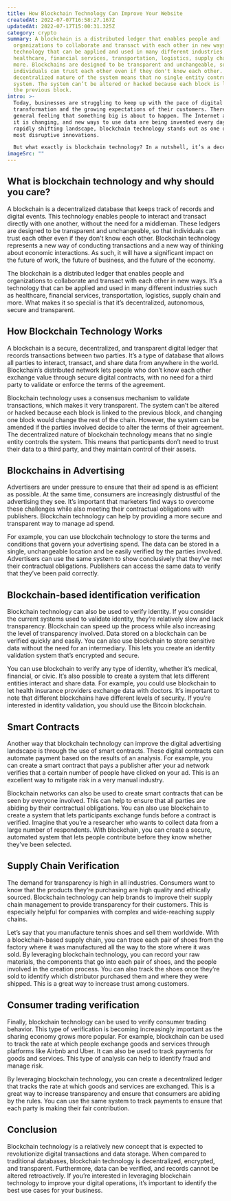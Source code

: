 ```yaml
---
title: How Blockchain Technology Can Improve Your Website
createdAt: 2022-07-07T16:58:27.167Z
updatedAt: 2022-07-17T15:00:31.325Z
category: crypto
summary: A blockchain is a distributed ledger that enables people and
  organizations to collaborate and transact with each other in new ways. It’s a
  technology that can be applied and used in many different industries such as
  healthcare, financial services, transportation, logistics, supply chain and
  more. Blockchains are designed to be transparent and unchangeable, so that
  individuals can trust each other even if they don't know each other. The
  decentralized nature of the system means that no single entity controls the
  system. The system can’t be altered or hacked because each block is linked to
  the previous block.
intro: >-
  Today, businesses are struggling to keep up with the pace of digital
  transformation and the growing expectations of their customers. There is a
  general feeling that something big is about to happen. The Internet as we know
  it is changing, and new ways to use data are being invented every day. In this
  rapidly shifting landscape, blockchain technology stands out as one of the
  most disruptive innovations. 

  But what exactly is blockchain technology? In a nutshell, it’s a decentralized ledger that stores information in places called blocks. Whenever someone wants to add information or a transaction to the ledger, they first need to verify themselves by supplying proof of identity. Each block also has its own unique identifier known as a hash. These identifiers help track information easily without having to store an entire copy of each block, which reduces space significantly and speeds up data transfer speeds significantly.
imageSrc: ""
---
```


## What is blockchain technology and why should you care?

A blockchain is a decentralized database that keeps track of records and digital events. This technology enables people to interact and transact directly with one another, without the need for a middleman. These ledgers are designed to be transparent and unchangeable, so that individuals can trust each other even if they don't know each other. Blockchain technology represents a new way of conducting transactions and a new way of thinking about economic interactions. As such, it will have a significant impact on the future of work, the future of business, and the future of the economy.

The blockchain is a distributed ledger that enables people and organizations to collaborate and transact with each other in new ways. It’s a technology that can be applied and used in many different industries such as healthcare, financial services, transportation, logistics, supply chain and more. What makes it so special is that it’s decentralized, autonomous, secure and transparent.

## How Blockchain Technology Works

A blockchain is a secure, decentralized, and transparent digital ledger that records transactions between two parties. It’s a type of database that allows all parties to interact, transact, and share data from anywhere in the world. Blockchain’s distributed network lets people who don’t know each other exchange value through secure digital contracts, with no need for a third party to validate or enforce the terms of the agreement.

Blockchain technology uses a consensus mechanism to validate transactions, which makes it very transparent. The system can’t be altered or hacked because each block is linked to the previous block, and changing one block would change the rest of the chain. However, the system can be amended if the parties involved decide to alter the terms of their agreement. The decentralized nature of blockchain technology means that no single entity controls the system. This means that participants don’t need to trust their data to a third party, and they maintain control of their assets.

## Blockchains in Advertising

Advertisers are under pressure to ensure that their ad spend is as efficient as possible. At the same time, consumers are increasingly distrustful of the advertising they see. It’s important that marketers find ways to overcome these challenges while also meeting their contractual obligations with publishers. Blockchain technology can help by providing a more secure and transparent way to manage ad spend.

For example, you can use blockchain technology to store the terms and conditions that govern your advertising spend. The data can be stored in a single, unchangeable location and be easily verified by the parties involved. Advertisers can use the same system to show conclusively that they’ve met their contractual obligations. Publishers can access the same data to verify that they’ve been paid correctly.

## Blockchain-based identification verification

Blockchain technology can also be used to verify identity. If you consider the current systems used to validate identity, they’re relatively slow and lack transparency. Blockchain can speed up the process while also increasing the level of transparency involved. Data stored on a blockchain can be verified quickly and easily. You can also use blockchain to store sensitive data without the need for an intermediary. This lets you create an identity validation system that’s encrypted and secure.

You can use blockchain to verify any type of identity, whether it’s medical, financial, or civic. It’s also possible to create a system that lets different entities interact and share data. For example, you could use blockchain to let health insurance providers exchange data with doctors. It’s important to note that different blockchains have different levels of security. If you’re interested in identity validation, you should use the Bitcoin blockchain.

## Smart Contracts

Another way that blockchain technology can improve the digital advertising landscape is through the use of smart contracts. These digital contracts can automate payment based on the results of an analysis. For example, you can create a smart contract that pays a publisher after your ad network verifies that a certain number of people have clicked on your ad. This is an excellent way to mitigate risk in a very manual industry.

Blockchain networks can also be used to create smart contracts that can be seen by everyone involved. This can help to ensure that all parties are abiding by their contractual obligations. You can also use blockchain to create a system that lets participants exchange funds before a contract is verified. Imagine that you’re a researcher who wants to collect data from a large number of respondents. With blockchain, you can create a secure, automated system that lets people contribute before they know whether they’ve been selected.

## Supply Chain Verification

The demand for transparency is high in all industries. Consumers want to know that the products they’re purchasing are high quality and ethically sourced. Blockchain technology can help brands to improve their supply chain management to provide transparency for their customers. This is especially helpful for companies with complex and wide-reaching supply chains.

Let’s say that you manufacture tennis shoes and sell them worldwide. With a blockchain-based supply chain, you can trace each pair of shoes from the factory where it was manufactured all the way to the store where it was sold. By leveraging blockchain technology, you can record your raw materials, the components that go into each pair of shoes, and the people involved in the creation process. You can also track the shoes once they’re sold to identify which distributor purchased them and where they were shipped. This is a great way to increase trust among customers.

## Consumer trading verification

Finally, blockchain technology can be used to verify consumer trading behavior. This type of verification is becoming increasingly important as the sharing economy grows more popular. For example, blockchain can be used to track the rate at which people exchange goods and services through platforms like Airbnb and Uber. It can also be used to track payments for goods and services. This type of analysis can help to identify fraud and manage risk.

By leveraging blockchain technology, you can create a decentralized ledger that tracks the rate at which goods and services are exchanged. This is a great way to increase transparency and ensure that consumers are abiding by the rules. You can use the same system to track payments to ensure that each party is making their fair contribution. 

## Conclusion

Blockchain technology is a relatively new concept that is expected to revolutionize digital transactions and data storage. When compared to traditional databases, blockchain technology is decentralized, encrypted, and transparent. Furthermore, data can be verified, and records cannot be altered retroactively. If you’re interested in leveraging blockchain technology to improve your digital operations, it’s important to identify the best use cases for your business.
